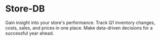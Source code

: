 # Store-DB
Gain insight into your store's performance. Track Q1 inventory changes, costs, sales, and prices in one place. Make data-driven decisions for a successful year ahead.
